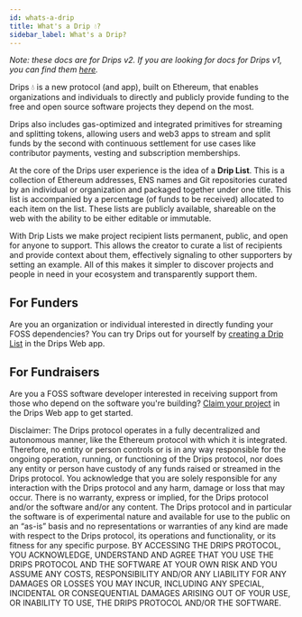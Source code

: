 ```yaml
---
id: whats-a-drip
title: What's a Drip 💧?
sidebar_label: What's a Drip?
---
```

*Note: these docs are for Drips v2. If you are looking for docs for Drips v1, you can find them [here][v1].*

Drips 💧 is a new protocol (and app), built on Ethereum, that enables organizations and individuals to directly and publicly provide funding to the free and open source software projects they depend on the most.

Drips also includes gas-optimized and integrated primitives for streaming and splitting tokens, allowing users and web3 apps to stream and split funds by the second with continuous settlement for use cases like contributor payments, vesting and subscription memberships.

At the core of the Drips user experience is the idea of a **Drip List**. This is a collection of Ethereum addresses, ENS names and Git repositories curated by an individual or organization and packaged together under one title. This list is accompanied by a percentage (of funds to be received) allocated to each item on the list. These lists are publicly available, shareable on the web with the ability to be either editable or immutable.

With Drip Lists we make project recipient lists permanent, public, and open for anyone to support. This allows the creator to curate a list of recipients and provide context about them, effectively signaling to other supporters by setting an example. All of this makes it simpler to discover projects and people in need in your ecosystem and transparently support them.

## For Funders

Are you an organization or individual interested in directly funding your FOSS dependencies? You can try Drips out for yourself by <a href="/docs/for-funders/fund-your-dependencies" target="_blank">creating a Drip List</a> in the Drips Web app.

## For Fundraisers

Are you a FOSS software developer interested in receiving support from those who depend on the software you're building? <a href="/docs/for-fundraisers/how-to-claim-a-project" target="_blank">Claim your project</a> in the Drips Web app to get started.




<div class="legal-disclaimer">
Disclaimer: The Drips protocol operates in a fully decentralized and autonomous manner, like the Ethereum protocol with which it is integrated. Therefore, no entity or person controls or is in any way responsible for the ongoing operation, running, or functioning of the Drips protocol, nor does any entity or person have custody of any funds raised or streamed in the Drips protocol. You acknowledge that you are solely responsible for any interaction with the Drips protocol and any harm, damage or loss that may occur. There is no warranty, express or implied, for the Drips protocol and/or the software and/or any content. The Drips protocol and in particular the software is of experimental nature and available for use to the public on an “as-is” basis and no representations or warranties of any kind are made with respect to the Drips protocol, its operations and functionality, or its fitness for any specific purpose. BY ACCESSING THE DRIPS PROTOCOL, YOU ACKNOWLEDGE, UNDERSTAND AND AGREE THAT YOU USE THE DRIPS PROTOCOL AND THE SOFTWARE AT YOUR OWN RISK AND YOU ASSUME ANY COSTS, RESPONSIBILITY AND/OR ANY LIABILITY FOR ANY DAMAGES OR LOSSES YOU MAY INCUR, INCLUDING ANY SPECIAL, INCIDENTAL OR CONSEQUENTIAL DAMAGES ARISING OUT OF YOUR USE, OR INABILITY TO USE, THE DRIPS PROTOCOL AND/OR THE SOFTWARE.
</div>

[v1]: https://v1.docs.drips.network/
